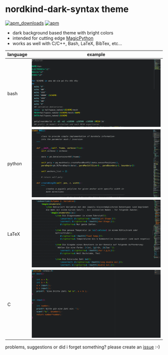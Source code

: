 # nordkind-dark-syntax theme
[![apm_downloads](https://img.shields.io/apm/dm/nordkind-dark-syntax.svg)](https://atom.io/packages/nordkind-dark-syntax)
[![apm](https://img.shields.io/apm/v/nordkind-dark-syntax.svg)](https://atom.io/packages/nordkind-dark-syntax)

+ dark background based theme with bright colors
+ intended for cutting edge [MagicPython](https://github.com/MagicStack/MagicPython)
+ works as well with C/C++, Bash, LaTeX, BibTex, etc...

| language        | example       |
| --------------- |:-------------:|
| bash            | <img src="https://raw.githubusercontent.com/frodo4fingers/nordkind-dark-syntax/master/nkd_bash.png" width="500">      |
| python          | <img src="https://raw.githubusercontent.com/frodo4fingers/nordkind-dark-syntax/master/nkd_python.png" width="500">     |
| LaTeX           | <img src="https://raw.githubusercontent.com/frodo4fingers/nordkind-dark-syntax/master/nkd_latex.png" width="500">      |
| C               | <img src="https://raw.githubusercontent.com/frodo4fingers/nordkind-dark-syntax/master/nkd_c.png" width="500">      |

problems, suggestions or did i forget something? please create an [issue](https://github.com/frodo4fingers/nordkind-dark-syntax/issues) :-)
